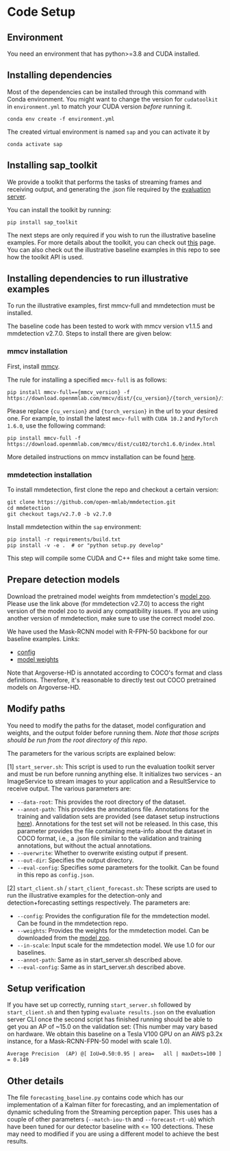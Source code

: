 # Code Setup

## Environment
You need an environment that has python>=3.8 and CUDA installed. 

## Installing dependencies

Most of the dependencies can be installed through this command with Conda environment. You might want to change the version for `cudatoolkit` in `environment.yml` to match your CUDA version <em>before</em> running it.

```
conda env create -f environment.yml
```

The created virtual environment is named `sap` and you can activate it by
```
conda activate sap
```

## Installing sap_toolkit

We provide a toolkit that performs the tasks of streaming frames and receiving output, and generating the .json file required by the [evaluation server]().

You can install the toolkit by running:

```
pip install sap_toolkit
```

The next steps are only required if you wish to run the illustrative baseline examples. For more details about the toolkit, you can check out [this](https://github.com/karthiksharma98/sap-toolkit) page. You can also check out the illustrative baseline examples in this repo to see how the toolkit API is used. 

## Installing dependencies to run illustrative examples

To run the illustrative examples, first mmcv-full and mmdetection must be installed.

The baseline code has been tested to work with mmcv version v1.1.5 and mmdetection v2.7.0. Steps to install there are given below:

### mmcv installation

First, install [mmcv](https://github.com/open-mmlab/mmcv/tree/v1.1.5). 

The rule for installing a specified ``mmcv-full`` is as follows:

```shell
pip install mmcv-full=={mmcv_version} -f https://download.openmmlab.com/mmcv/dist/{cu_version}/{torch_version}/index.html
```

Please replace `{cu_version}` and ``{torch_version}`` in the url to your desired one. For example,
to install the latest ``mmcv-full`` with ``CUDA 10.2`` and ``PyTorch 1.6.0``, use the following command:

```shell
pip install mmcv-full -f https://download.openmmlab.com/mmcv/dist/cu102/torch1.6.0/index.html
```

More detailed instructions on mmcv installation can be found [here](https://github.com/open-mmlab/mmcv/blob/master/README.md).

### mmdetection installation

To install mmdetection, first clone the repo and checkout a certain version:
```
git clone https://github.com/open-mmlab/mmdetection.git
cd mmdetection
git checkout tags/v2.7.0 -b v2.7.0
```

Install mmdetection within the `sap` environment:
```
pip install -r requirements/build.txt
pip install -v -e .  # or "python setup.py develop"
```
This step will compile some CUDA and C++ files and might take some time.


## Prepare detection models

Download the pretrained model weights from mmdetection's [model zoo](https://github.com/open-mmlab/mmdetection/blob/v2.7.0/docs/model_zoo.md). Please use the link above (for mmdetection v2.7.0) to access the right version of the model zoo to avoid any compatibility issues. If you are using another version of mmdetection, make sure to use the correct model zoo.

We have used the Mask-RCNN model with R-FPN-50 backbone for our baseline examples. 
Links: 
- [config](https://github.com/open-mmlab/mmdetection/blob/v2.7.0/configs/mask_rcnn/mask_rcnn_r50_fpn_2x_coco.py)
- [model weights](http://download.openmmlab.com/mmdetection/v2.0/mask_rcnn/mask_rcnn_r50_fpn_2x_coco/mask_rcnn_r50_fpn_2x_coco_bbox_mAP-0.392__segm_mAP-0.354_20200505_003907-3e542a40.pth)


Note that Argoverse-HD is annotated according to COCO's format and class definitions. Therefore, it's reasonable to directly test out COCO pretrained models on Argoverse-HD.

## Modify paths

 You need to modify the paths for the dataset, model configuration and weights, and the output folder before running them. <em>Note that those scripts should be run from the root directory of this repo</em>. 

The parameters for the various scripts are explained below:

[1] `start_server.sh`: This script is used to run the evaluation toolkit server and must be run before running anything else. It initializes two services - an ImageService to stream images to your application and a ResultService to receive output. The various parameters are:

- `--data-root`: This provides the root directory of the dataset.
- `--annot-path`: This provides the annotations file. Annotations for the training and validation sets are provided (see dataset setup instructions [here](https://github.com/mtli/sAP/blob/master/doc/data_setup.md)). Annotations for the test set will not be released. In this case, this parameter provides the file containing meta-info about the dataset in COCO format, i.e., a .json file similar to the validation and training annotations, but without the actual annotations.
- `--overwrite`: Whether to overwrite existing output if present.
- `--out-dir`: Specifies the output directory. 
- `--eval-config`: Specifies some parameters for the toolkit. Can be found in this repo as `config.json`.

[2] `start_client.sh` / `start_client_forecast.sh`: These scripts are used to run the illustrative examples for the detection-only and detection+forecasting settings respectively. The parameters are:

- `--config`: Provides the configuration file for the mmdetection model. Can be found in the mmdetection repo.
- `--weights`: Provides the weights for the mmdetection model. Can be downloaded from the [model zoo](https://github.com/open-mmlab/mmdetection/blob/v2.7.0/docs/model_zoo.md).
- `--in-scale`: Input scale for the mmdetection model. We use 1.0 for our baselines.
- `--annot-path`: Same as in start_server.sh described above.
- `--eval-config`: Same as in start_server.sh described above.


## Setup verification

If you have set up correctly, running `start_server.sh` followed by  `start_client.sh` and then typing `evaluate results.json` on the evaluation server CLI once the second script has finished running should be able to get you an AP of ~15.0 on the validation set: (This number may vary based on hardware. We obtain this baseline on a Tesla V100 GPU on an AWS p3.2x instance, for a Mask-RCNN-FPN-50 model with scale 1.0).
```
Average Precision  (AP) @[ IoU=0.50:0.95 | area=   all | maxDets=100 ] = 0.149
```

## Other details

The file `forecasting_baseline.py` contains code which has our implementation of a Kalman filter for forecasting, and an implementation of dynamic scheduling from the Streaming perception paper. This uses has a couple of other parameters (`--match-iou-th` and `--forecast-rt-ub`) which have been tuned for our detector baseline with <= 100 detections. These may need to modified if you are using a different model to achieve the best results.